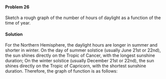 <div class="alert alert-warning" role="alert">
<h4 class="alert-heading">Problem 26</h4>

Sketch a rough graph of the number of hours of daylight as a function of the time of year.

</div>

<div class="alert alert-success" role="alert">
<h4 class="alert-heading">Solution</h4>

For the Northern Hemisphere, the daylight hours are longer in summer and shorter in winter. On the day of summer solstice (usually June 21st or 22nd), the sun shines directly on the Tropic of Cancer, with the longest sunshine duration; On the winter solstice (usually December 21st or 22nd), the sun shines directly on the Tropic of Capricorn, with the shortest sunshine duration. Therefore, the graph of function is as follows: 

</div>
